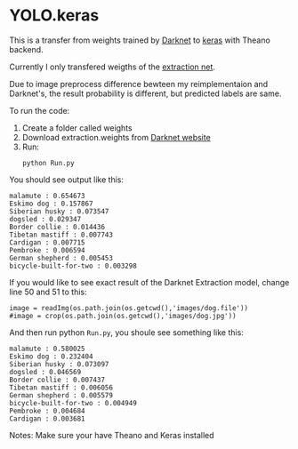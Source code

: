 # YOLO.keras
This is a transfer from weights trained by [Darknet](http://pjreddie.com/darknet/) to [keras](http://keras.io/) with Theano backend.

Currently I only transfered weigths of the [extraction net](https://github.com/pjreddie/darknet/blob/master/cfg/extraction.cfg).

Due to image preprocess difference bewteen my reimplementaion and Darknet's, the result probability is different, but predicted labels are same.

To run the code:

1. Create a folder called weights
2. Download extraction.weights from [Darknet website](http://pjreddie.com/darknet/imagenet/)
3. Run:
   ```
   python Run.py
   ```

You should see output like this:

```
malamute : 0.654673
Eskimo dog : 0.157867
Siberian husky : 0.073547
dogsled : 0.029347
Border collie : 0.014436
Tibetan mastiff : 0.007743
Cardigan : 0.007715
Pembroke : 0.006594
German shepherd : 0.005453
bicycle-built-for-two : 0.003298
```

If you would like to see exact result of the Darknet Extraction model, change line 50 and 51 to this:

```
image = readImg(os.path.join(os.getcwd(),'images/dog.file'))
#image = crop(os.path.join(os.getcwd(),'images/dog.jpg'))
```
And then run python `Run.py`, you shoule see something like this:

```
malamute : 0.580025
Eskimo dog : 0.232404
Siberian husky : 0.073097
dogsled : 0.046569
Border collie : 0.007437
Tibetan mastiff : 0.006056
German shepherd : 0.005579
bicycle-built-for-two : 0.004949
Pembroke : 0.004684
Cardigan : 0.003681
```
Notes:
Make sure your have Theano and Keras installed
